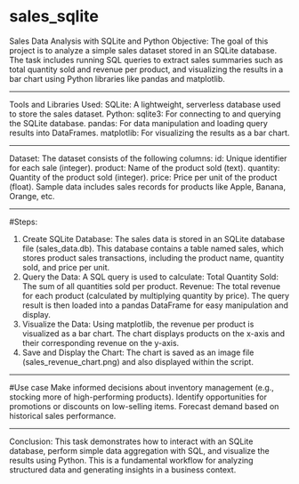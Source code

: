 # sales_sqlite
Sales Data Analysis with SQLite and Python
Objective:
The goal of this project is to analyze a simple sales dataset stored in an SQLite database. The task includes running SQL queries to extract sales summaries such as total quantity sold and revenue per product, and visualizing the results in a bar chart using Python libraries like pandas and matplotlib.
_____________________________________________________________________________________________________________________________________________________________________________________________________________________
Tools and Libraries Used:
SQLite: A lightweight, serverless database used to store the sales dataset.
Python:
sqlite3: For connecting to and querying the SQLite database.
pandas: For data manipulation and loading query results into DataFrames.
matplotlib: For visualizing the results as a bar chart.
____________________________________________________________________________________________________________________________________________________________________________________________________________________
Dataset:
The dataset consists of the following columns:
id: Unique identifier for each sale (integer).
product: Name of the product sold (text).
quantity: Quantity of the product sold (integer).
price: Price per unit of the product (float).
Sample data includes sales records for products like Apple, Banana, Orange, etc.
____________________________________________________________________________________________________________________________________________________________________________________________________________________
#Steps:
1. Create SQLite Database:
The sales data is stored in an SQLite database file (sales_data.db). This database contains a table named sales, which stores product sales transactions, including the product name, quantity sold, and price per unit.
2. Query the Data:
A SQL query is used to calculate:
Total Quantity Sold: The sum of all quantities sold per product.
Revenue: The total revenue for each product (calculated by multiplying quantity by price).
The query result is then loaded into a pandas DataFrame for easy manipulation and display.
3. Visualize the Data:
Using matplotlib, the revenue per product is visualized as a bar chart. The chart displays products on the x-axis and their corresponding revenue on the y-axis.
4. Save and Display the Chart:
The chart is saved as an image file (sales_revenue_chart.png) and also displayed within the script.
_________________________________________________________________________________________________________________________________________________________________________________________________________________
 #Use case
Make informed decisions about inventory management (e.g., stocking more of high-performing products).
Identify opportunities for promotions or discounts on low-selling items.
Forecast demand based on historical sales performance.
 __________________________________________________________________________________________________________________________________________________________________________________________________________________
Conclusion:
This task demonstrates how to interact with an SQLite database, perform simple data aggregation with SQL, and visualize the results using Python. This is a fundamental workflow for analyzing structured data and generating insights in a business context.
